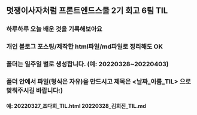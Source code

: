 ## 멋쟁이사자처럼 프론트엔드스쿨 2기 회고 6팀 TIL
### 하루하루 오늘 배운 것을 기록해보아요
### 개인 블로그 포스팅/제작한 html파일/md파일로 정리해도 OK
### 폴더는 일주일 별로 생성합니다. (예: 20220328~20220403)
### 폴더 안에서 파일(형식은 자유)을 만드시고 제목은 <날짜_이름_TIL> 으로 맞춰주시길 바랍니다:)
#### 예: 20220327_조다희_TIL.html 20220328_김희진_TIL.md 